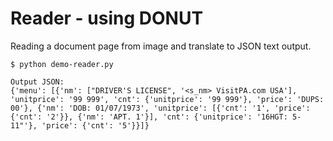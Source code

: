 # Reader - using DONUT

Reading a document page from image and translate to JSON text output.

```
$ python demo-reader.py

Output JSON:
{'menu': [{'nm': ["DRIVER'S LICENSE", '<s_nm> VisitPA.com USA'], 'unitprice': '99 999', 'cnt': {'unitprice': '99 999'}, 'price': 'DUPS: 00'}, {'nm': 'DOB: 01/07/1973', 'unitprice': [{'cnt': '1', 'price': {'cnt': '2'}}, {'nm': 'APT. 1'}], 'cnt': {'unitprice': '16HGT: 5-11"'}, 'price': {'cnt': '5'}}]}
```
